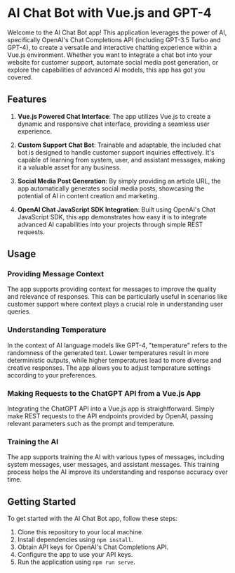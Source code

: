 # AI Chat Bot with Vue.js and GPT-4

Welcome to the AI Chat Bot app! This application leverages the power of AI, specifically OpenAI's Chat Completions API (including GPT-3.5 Turbo and GPT-4), to create a versatile and interactive chatting experience within a Vue.js environment. Whether you want to integrate a chat bot into your website for customer support, automate social media post generation, or explore the capabilities of advanced AI models, this app has got you covered.

## Features

1. **Vue.js Powered Chat Interface**: The app utilizes Vue.js to create a dynamic and responsive chat interface, providing a seamless user experience.

2. **Custom Support Chat Bot**: Trainable and adaptable, the included chat bot is designed to handle customer support inquiries effectively. It's capable of learning from system, user, and assistant messages, making it a valuable asset for any business.

3. **Social Media Post Generation**: By simply providing an article URL, the app automatically generates social media posts, showcasing the potential of AI in content creation and marketing.

4. **OpenAI Chat JavaScript SDK Integration**: Built using OpenAI's Chat JavaScript SDK, this app demonstrates how easy it is to integrate advanced AI capabilities into your projects through simple REST requests.

## Usage

### Providing Message Context

The app supports providing context for messages to improve the quality and relevance of responses. This can be particularly useful in scenarios like customer support where context plays a crucial role in understanding user queries.

### Understanding Temperature

In the context of AI language models like GPT-4, "temperature" refers to the randomness of the generated text. Lower temperatures result in more deterministic outputs, while higher temperatures lead to more diverse and creative responses. The app allows you to adjust temperature settings according to your preferences.

### Making Requests to the ChatGPT API from a Vue.js App

Integrating the ChatGPT API into a Vue.js app is straightforward. Simply make REST requests to the API endpoints provided by OpenAI, passing relevant parameters such as the prompt and temperature.

### Training the AI

The app supports training the AI with various types of messages, including system messages, user messages, and assistant messages. This training process helps the AI improve its understanding and response accuracy over time.

## Getting Started

To get started with the AI Chat Bot app, follow these steps:

1. Clone this repository to your local machine.
2. Install dependencies using `npm install`.
3. Obtain API keys for OpenAI's Chat Completions API.
4. Configure the app to use your API keys.
5. Run the application using `npm run serve`.

